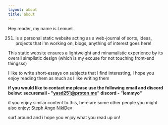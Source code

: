 ```yaml
---
layout: about
title: about    
---
```

Hey reader, my name is Lemuel.

251. is a personal static website acting as a web-journal of sorts, ideas, projects that i'm working on, blogs, anything of interest goes here! 

This static website ensures a lightweight and minamalistic experience by its overall simplistic design (which is my excuse for not touching front-end thingsss)

I like to write short-essays on subjects that I find interesting, I hope you enjoy reading them as much as I like writing them

**if you would like to contact me please use the following email and discord below:
securemail - "yasd251@proton.me"
discord - "lemmyo"**

if you enjoy similar content to this, here are some other people you might also enjoy:
[Steph Ango](https://stephango.com)
[NikiDev](https://wiki.nikiv.dev)


surf around and i hope you enjoy what you read up on!
